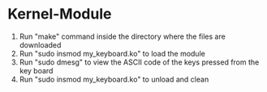 # Kernel-Module
1. Run "make" command inside the directory where the files are downloaded
2. Run "sudo insmod my_keyboard.ko" to load the module
3. Run "sudo dmesg" to view the ASCII code of the keys pressed from the key board
4. Run "sudo insmod my_keyboard.ko" to unload and clean


